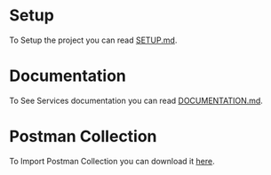 # Setup
To Setup the project you can read [SETUP.md](https://github.com/FebrianSTEM/Car-Booking-Service/blob/dev/SETUP.md).

# Documentation 
To See Services documentation you can read [DOCUMENTATION.md](https://github.com/FebrianSTEM/Car-Booking-Service/blob/dev/DOCUMENTATION.md).

# Postman Collection
To Import Postman Collection you can download it [here](https://github.com/FebrianSTEM/Car-Booking-Service/blob/dev/car-booking-services.postman_collection.json).